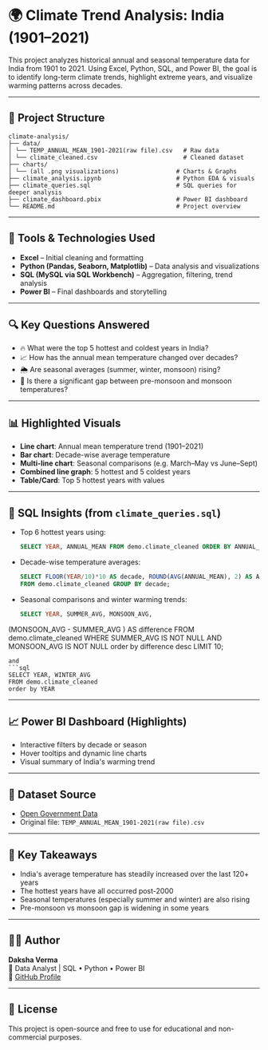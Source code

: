 # 🌍 Climate Trend Analysis: India (1901–2021)

This project analyzes historical annual and seasonal temperature data for India from 1901 to 2021. Using Excel, Python, SQL, and Power BI, the goal is to identify long-term climate trends, highlight extreme years, and visualize warming patterns across decades.

---

## 📁 Project Structure

```
climate-analysis/
├── data/
│ └── TEMP_ANNUAL_MEAN_1901-2021(raw file).csv   # Raw data
│ └── climate_cleaned.csv                        # Cleaned dataset
├── charts/
│ └── (all .png visualizations)                # Charts & Graphs
├── climate_analysis.ipynb                     # Python EDA & visuals
├── climate_queries.sql                        # SQL queries for deeper analysis
├── climate_dashboard.pbix                     # Power BI dashboard
└── README.md                                  # Project overview
```

---

## 🧰 Tools & Technologies Used

- **Excel** – Initial cleaning and formatting
- **Python (Pandas, Seaborn, Matplotlib)** – Data analysis and visualizations
- **SQL (MySQL via SQL Workbench)** – Aggregation, filtering, trend analysis
- **Power BI** – Final dashboards and storytelling

---

## 🔍 Key Questions Answered

- 🔥 What were the top 5 hottest and coldest years in India?
- 📈 How has the annual mean temperature changed over decades?
- 🌦️ Are seasonal averages (summer, winter, monsoon) rising?
- 🔁 Is there a significant gap between pre-monsoon and monsoon temperatures?

---

## 📊 Highlighted Visuals

- **Line chart**: Annual mean temperature trend (1901–2021)
- **Bar chart**: Decade-wise average temperature
- **Multi-line chart**: Seasonal comparisons (e.g. March–May vs June–Sept)
- **Combined line graph**: 5 hottest and 5 coldest years
- **Table/Card**: Top 5 hottest years with values

---

## 📄 SQL Insights (from `climate_queries.sql`)

- Top 6 hottest years using:
  ```sql
  SELECT YEAR, ANNUAL_MEAN FROM demo.climate_cleaned ORDER BY ANNUAL_MEAN DESC LIMIT 6;
  ```
- Decade-wise temperature averages:
  ```sql
  SELECT FLOOR(YEAR/10)*10 AS decade, ROUND(AVG(ANNUAL_MEAN), 2) AS AVG_TEMP
  FROM demo.climate_cleaned GROUP BY decade;
  ```
- Seasonal comparisons and winter warming trends:
  ```sql
  SELECT YEAR, SUMMER_AVG, MONSOON_AVG,
(MONSOON_AVG - SUMMER_AVG ) AS difference
FROM demo.climate_cleaned 
WHERE SUMMER_AVG IS NOT NULL AND MONSOON_AVG IS NOT NULL
order by difference desc
LIMIT 10;
  ```
and
```sql
  SELECT YEAR, WINTER_AVG 
FROM demo.climate_cleaned
order by YEAR
  ```
---

## 📈 Power BI Dashboard (Highlights)

- Interactive filters by decade or season
- Hover tooltips and dynamic line charts
- Visual summary of India's warming trend

---

## 📌 Dataset Source

- [Open Government Data](https://www.data.gov.in/)
- Original file: `TEMP_ANNUAL_MEAN_1901-2021(raw file).csv`

---

## 🧠 Key Takeaways

- India's average temperature has steadily increased over the last 120+ years
- The hottest years have all occurred post-2000
- Seasonal temperatures (especially summer and winter) are also rising
- Pre-monsoon vs monsoon gap is widening in some years

---

## 🙋‍♀️ Author

**Daksha Verma**  
📍 Data Analyst | SQL • Python • Power BI  
🔗 [GitHub Profile](https://github.com/daksha13)

---

## 📜 License

This project is open-source and free to use for educational and non-commercial purposes.

